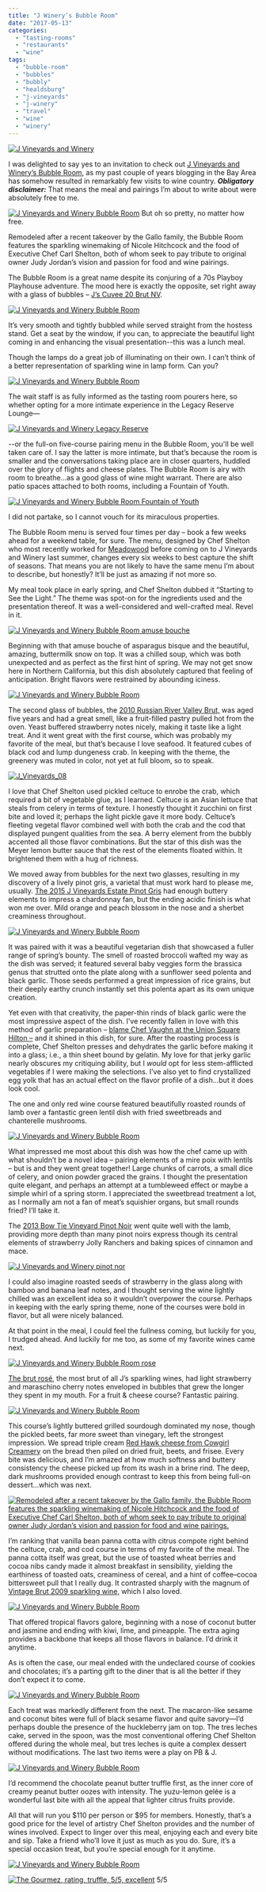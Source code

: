 ```yaml
---
title: "J Winery’s Bubble Room"
date: "2017-05-13"
categories:
  - "tasting-rooms"
  - "restaurants"
  - "wine"
tags:
  - "bubble-room"
  - "bubbles"
  - "bubbly"
  - "healdsburg"
  - "j-vineyards"
  - "j-winery"
  - "travel"
  - "wine"
  - "winery"
---
```


[![J Vineyards and Winery](http://s3.amazonaws.com/thegourmez-wpmedia/2017/05/J_Vineyards_48-500x334.jpg)](http://s3.amazonaws.com/thegourmez-wpmedia/2017/05/J_Vineyards_48.jpg)

I was delighted to say yes to an invitation to check out [J Vineyards and Winery’s Bubble Room](https://www.jwine.com/Visit-Us), as my past couple of years blogging in the Bay Area has somehow resulted in remarkably few visits to wine country. **_Obligatory disclaimer:_** That means the meal and pairings I’m about to write about were absolutely free to me.




<div class="caption">

[![J Vineyards and Winery Bubble Room](http://s3.amazonaws.com/thegourmez-wpmedia/2017/05/J_Vineyards_01-384x500.jpg)](http://s3.amazonaws.com/thegourmez-wpmedia/2017/05/J_Vineyards_01.jpg) But oh so pretty, no matter how free.</div>


Remodeled after a recent takeover by the Gallo family, the Bubble Room features the sparkling winemaking of Nicole Hitchcock and the food of Executive Chef Carl Shelton, both of whom seek to pay tribute to original owner Judy Jordan’s vision and passion for food and wine pairings.

The Bubble Room is a great name despite its conjuring of a 70s Playboy Playhouse adventure. The mood here is exactly the opposite, set right away with a glass of bubbles – [J’s Cuvee 20 Brut NV](https://www.jwine.com/Wines/Sparkling/J-Cuvee-20-Brut-NV).

[![J Vineyards and Winery Bubble Room](http://s3.amazonaws.com/thegourmez-wpmedia/2017/05/J_Vineyards_02-500x449.jpg)](http://s3.amazonaws.com/thegourmez-wpmedia/2017/05/J_Vineyards_02.jpg)

It’s very smooth and tightly bubbled while served straight from the hostess stand. Get a seat by the window, if you can, to appreciate the beautiful light coming in and enhancing the visual presentation--this was a lunch meal.

Though the lamps do a great job of illuminating on their own. I can’t think of a better representation of sparkling wine in lamp form. Can you?

[![J Vineyards and Winery Bubble Room](http://s3.amazonaws.com/thegourmez-wpmedia/2017/05/J_Vineyards_19-344x500.jpg)](http://s3.amazonaws.com/thegourmez-wpmedia/2017/05/J_Vineyards_19.jpg)

The wait staff is as fully informed as the tasting room pourers here, so whether opting for a more intimate experience in the Legacy Reserve Lounge—

[![J Vineyards and Winery Legacy Reserve](http://s3.amazonaws.com/thegourmez-wpmedia/2017/05/J_Vineyards_38-377x500.jpg)](http://s3.amazonaws.com/thegourmez-wpmedia/2017/05/J_Vineyards_38.jpg)

\--or the full-on five-course pairing menu in the Bubble Room, you'll be well taken care of. I say the latter is more intimate, but that’s because the room is smaller and the conversations taking place are in closer quarters, huddled over the glory of flights and cheese plates. The Bubble Room is airy with room to breathe…as a good glass of wine might warrant. There are also patio spaces attached to both rooms, including a Fountain of Youth.

[![J Vineyards and Winery Bubble Room Fountain of Youth](http://s3.amazonaws.com/thegourmez-wpmedia/2017/05/J_Vineyards_42-500x135.jpg)](http://s3.amazonaws.com/thegourmez-wpmedia/2017/05/J_Vineyards_42.jpg)

I did not partake, so I cannot vouch for its miraculous properties.

The Bubble Room menu is served four times per day – book a few weeks ahead for a weekend table, for sure. The menu, designed by Chef Shelton who most recently worked for [Meadowood](http://www.meadowood.com/) before coming on to J Vineyards and Winery last summer, changes every six weeks to best capture the shift of seasons. That means you are not likely to have the same menu I’m about to describe, but honestly? It’ll be just as amazing if not more so.

My meal took place in early spring, and Chef Shelton dubbed it “Starting to See the Light.” The theme was spot-on for the ingredients used and the presentation thereof. It was a well-considered and well-crafted meal. Revel in it.

[![J Vineyards and Winery Bubble Room amuse bouche](http://s3.amazonaws.com/thegourmez-wpmedia/2017/05/J_Vineyards_04-500x360.jpg)](http://s3.amazonaws.com/thegourmez-wpmedia/2017/05/J_Vineyards_04.jpg)

Beginning with that amuse bouche of asparagus bisque and the beautiful, amazing, buttermilk snow on top. It was a chilled soup, which was both unexpected and as perfect as the first hint of spring. We may not get snow here in Northern California, but this dish absolutely captured that feeling of anticipation. Bright flavors were restrained by abounding iciness.

[![J Vineyards and Winery Bubble Room](http://s3.amazonaws.com/thegourmez-wpmedia/2017/05/J_Vineyards_06-334x500.jpg)](http://s3.amazonaws.com/thegourmez-wpmedia/2017/05/J_Vineyards_06.jpg)

The second glass of bubbles, the [2010 Russian River Valley Brut,](https://www.jwine.com/Wines/Sparkling/J-Vintage-Brut) was aged five years and had a great smell, like a fruit-filled pastry pulled hot from the oven. Yeast buffered strawberry notes nicely, making it taste like a light treat. And it went great with the first course, which was probably my favorite of the meal, but that’s because I love seafood. It featured cubes of black cod and lump dungeness crab. In keeping with the theme, the greenery was muted in color, not yet at full bloom, so to speak.

[![J_Vineyards_08](http://s3.amazonaws.com/thegourmez-wpmedia/2017/05/J_Vineyards_08-480x500.jpg)](http://s3.amazonaws.com/thegourmez-wpmedia/2017/05/J_Vineyards_08.jpg)

I love that Chef Shelton used pickled celtuce to enrobe the crab, which required a bit of vegetable glue, as I learned. Celtuce is an Asian lettuce that steals from celery in terms of texture. I honestly thought it zucchini on first bite and loved it; perhaps the light pickle gave it more body. Celtuce’s fleeting vegetal flavor combined well with both the crab and the cod that displayed pungent qualities from the sea. A berry element from the bubbly accented all those flavor combinations. But the star of this dish was the Meyer lemon butter sauce that the rest of the elements floated within. It brightened them with a hug of richness.

We moved away from bubbles for the next two glasses, resulting in my discovery of a lively pinot gris, a varietal that must work hard to please me, usually. [The 2015 J Vineyards Estate Pinot Gris](https://www.jwine.com/Wines/Pinot-Gris/J-Pinot-Gris-Estate-Vineyard) had enough buttery elements to impress a chardonnay fan, but the ending acidic finish is what won me over. Mild orange and peach blossom in the nose and a sherbet creaminess throughout.

[![J Vineyards and Winery Bubble Room](http://s3.amazonaws.com/thegourmez-wpmedia/2017/05/J_Vineyards_11-420x500.jpg)](http://s3.amazonaws.com/thegourmez-wpmedia/2017/05/J_Vineyards_11.jpg)

It was paired with it was a beautiful vegetarian dish that showcased a fuller range of spring’s bounty. The smell of roasted broccoli wafted my way as the dish was served; it featured several baby veggies form the brassica genus that strutted onto the plate along with a sunflower seed polenta and black garlic. Those seeds performed a great impression of rice grains, but their deeply earthy crunch instantly set this polenta apart as its own unique creation.

Yet even with that creativity, the paper-thin rinds of black garlic were the most impressive aspect of the dish. I’ve recently fallen in love with this method of garlic preparation – [blame Chef Vaughn at the Union Square Hilton –](https://thegourmez.com/blog/2016/11/15/cityscape-san-francisco/) and it shined in this dish, for sure. After the roasting process is complete, Chef Shelton presses and dehydrates the garlic before making it into a glass; i.e., a thin sheet bound by gelatin. My love for that jerky garlic nearly obscures my critiquing ability, but I _would_ opt for less stem-afflicted vegetables if I were making the selections. I’ve also yet to find crystallized egg yolk that has an actual effect on the flavor profile of a dish…but it does look cool.

The one and only red wine course featured beautifully roasted rounds of lamb over a fantastic green lentil dish with fried sweetbreads and chanterelle mushrooms.

[![J Vineyards and Winery Bubble Room](http://s3.amazonaws.com/thegourmez-wpmedia/2017/05/J_Vineyards_12-334x500.jpg)](http://s3.amazonaws.com/thegourmez-wpmedia/2017/05/J_Vineyards_12.jpg)

What impressed me most about this dish was how the chef came up with what shouldn’t be a novel idea – pairing elements of a mire poix with lentils – but is and they went great together! Large chunks of carrots, a small dice of celery, and onion powder graced the grains. I thought the presentation quite elegant, and perhaps an attempt at a tumbleweed effect or maybe a simple whirl of a spring storm. I appreciated the sweetbread treatment a lot, as I normally am not a fan of meat’s squishier organs, but small rounds fried? I’ll take it.

The [2013 Bow Tie Vineyard Pinot Noir](https://www.jwine.com/Wines/Pinot-Noir/J-Pinot-Noir-Bow-Tie-Vineyard) went quite well with the lamb, providing more depth than many pinot noirs express though its central elements of strawberry Jolly Ranchers and baking spices of cinnamon and mace.

[![J Vineyards and Winery pinot nor](http://s3.amazonaws.com/thegourmez-wpmedia/2017/05/J_Vineyards_33-334x500.jpg)](http://s3.amazonaws.com/thegourmez-wpmedia/2017/05/J_Vineyards_33.jpg)

I could also imagine roasted seeds of strawberry in the glass along with bamboo and banana leaf notes, and I thought serving the wine lightly chilled was an excellent idea so it wouldn’t overpower the course. Perhaps in keeping with the early spring theme, none of the courses were bold in flavor, but all were nicely balanced.

At that point in the meal, I could feel the fullness coming, but luckily for you, I trudged ahead. And luckily for me too, as some of my favorite wines came next.

[![J Vineyards and Winery Bubble Room rose](http://s3.amazonaws.com/thegourmez-wpmedia/2017/05/J_Vineyards_27-333x500.jpg)](http://s3.amazonaws.com/thegourmez-wpmedia/2017/05/J_Vineyards_27.jpg)

[The brut rosé](https://www.jwine.com/Wines/Sparkling/J-Brut-Rose), the most brut of all J’s sparkling wines, had light strawberry and maraschino cherry notes enveloped in bubbles that grew the longer they spent in my mouth. For a fruit & cheese course? Fantastic pairing.

[![J Vineyards and Winery Bubble Room](http://s3.amazonaws.com/thegourmez-wpmedia/2017/05/J_Vineyards_17-428x500.jpg)](http://s3.amazonaws.com/thegourmez-wpmedia/2017/05/J_Vineyards_17.jpg)

This course’s lightly buttered grilled sourdough dominated my nose, though the pickled beets, far more sweet than vinegary, left the strongest impression. We spread triple cream [Red Hawk cheese from Cowgirl Creamery](https://www.cowgirlcreamery.com/library-of-cheese/red-hawk) on the bread then piled on dried fruit, beets, and frisee. Every bite was delicious, and I’m amazed at how much softness and buttery consistency the cheese picked up from its wash in a brine rind. The deep, dark mushrooms provided enough contrast to keep this from being full-on dessert…which was next.

[![Remodeled after a recent takeover by the Gallo family, the Bubble Room features the sparkling winemaking of Nicole Hitchcock and the food of Executive Chef Carl Shelton, both of whom seek to pay tribute to original owner Judy Jordan’s vision and passion for food and wine pairings.](http://s3.amazonaws.com/thegourmez-wpmedia/2017/05/J_Vineyards_24-1-303x500.jpg)](http://s3.amazonaws.com/thegourmez-wpmedia/2017/05/J_Vineyards_24-1.jpg)

[](http://s3.amazonaws.com/thegourmez-wpmedia/2017/05/J_Vineyards_24.jpg)I’m ranking that vanilla bean panna cotta with citrus compote right behind the celtuce, crab, and cod course in terms of my favorite of the meal. The panna cotta itself was great, but the use of toasted wheat berries and cocoa nibs candy made it almost breakfast in sensibility, yielding the earthiness of toasted oats, creaminess of cereal, and a hint of coffee–cocoa bittersweet pull that I really dug. It contrasted sharply with the magnum of [Vintage Brut 2009 sparkling wine,](https://www.jwine.com/Wines/Sparkling/J-Vintage-Brut) which I also loved.

[![J Vineyards and Winery Bubble Room](http://s3.amazonaws.com/thegourmez-wpmedia/2017/05/J_Vineyards_34-304x500.jpg)](http://s3.amazonaws.com/thegourmez-wpmedia/2017/05/J_Vineyards_34.jpg)

That offered tropical flavors galore, beginning with a nose of coconut butter and jasmine and ending with kiwi, lime, and pineapple. The extra aging provides a backbone that keeps all those flavors in balance. I’d drink it anytime.

As is often the case, our meal ended with the undeclared course of cookies and chocolates; it’s a parting gift to the diner that is all the better if they don’t expect it to come.

[![J Vineyards and Winery Bubble Room](http://s3.amazonaws.com/thegourmez-wpmedia/2017/05/J_Vineyards_26-500x334.jpg)](http://s3.amazonaws.com/thegourmez-wpmedia/2017/05/J_Vineyards_26.jpg)

Each treat was markedly different from the next. The macaron-like sesame and coconut bites were full of black sesame flavor and quite savory—I’d perhaps double the presence of the huckleberry jam on top. The tres leches cake, served in the spoon, was the most conventional offering Chef Shelton offered during the whole meal, but tres leches is quite a complex dessert without modifications. The last two items were a play on PB & J.

[![J Vineyards and Winery Bubble Room](http://s3.amazonaws.com/thegourmez-wpmedia/2017/05/J_Vineyards_25-405x500.jpg)](http://s3.amazonaws.com/thegourmez-wpmedia/2017/05/J_Vineyards_25.jpg)

I’d recommend the chocolate peanut butter truffle first, as the inner core of creamy peanut butter oozes with intensity. The yuzu-lemon gelée is a wonderful last bite with all the appeal that lighter citrus fruits provide.

All that will run you $110 per person or $95 for members. Honestly, that’s a good price for the level of artistry Chef Shelton provides and the number of wines involved. Expect to linger over this meal, enjoying each and every bite and sip. Take a friend who’ll love it just as much as you do. Sure, it’s a special occasion treat, but you’re special enough for it anytime.

[![J Vineyards and Winery Bubble Room](http://s3.amazonaws.com/thegourmez-wpmedia/2017/05/J_Vineyards_54-500x334.jpg)](http://s3.amazonaws.com/thegourmez-wpmedia/2017/05/J_Vineyards_54.jpg)




<div class="caption">

[![The Gourmez, rating, truffle, 5/5, excellent](http://s3.amazonaws.com/thegourmez-wpmedia/2015/01/rating_truffle1.gif)](http://s3.amazonaws.com/thegourmez-wpmedia/2015/01/rating_truffle1.gif) 5/5</div>

